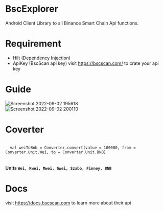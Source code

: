 # BscExplorer

Android Client Library to all Binance Smart Chain Api functions.

# Requirement
- Hilt (Dependency Injection)
- ApiKey (BscScan api key) visit https://bscscan.com/ to crate your api key

# Guide
![Screenshot 2022-09-02 195618](https://user-images.githubusercontent.com/81397790/188219635-a4bb59d1-ba85-4046-803d-c2c233bac6a5.png)
<br />
![Screenshot 2022-09-02 200110](https://user-images.githubusercontent.com/81397790/188220296-32d3cd6d-bb09-4d9a-9a7f-074f744d23d6.png)

# Coverter
<code>
  val weiToBnb = Converter.convert(value = 100000, from = Converter.Unit.Wei, to = Converter.Unit.BNB)
</code>
<br />
<br />
<b>Units <code>Wei, Kwei, Mwei, Gwei, Szabo, Finney, BNB</code></b>

# Docs
visit https://docs.bscscan.com to learn more about their api
